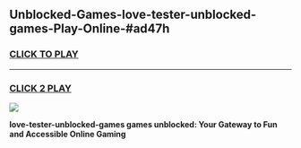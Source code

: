 
## Unblocked-Games-love-tester-unblocked-games-Play-Online-#ad47h
<h3>
<a href="https://premium.freeplayer.one?title=love-tester-unblocked-games&ref=27F">CLICK TO PLAY</a></h3>
<hr>

<h3>
<a href="https://premium.freeplayer.one?title=love-tester-unblocked-games&ref=27F">CLICK 2 PLAY</a>
  
</h3>

<a href="https://premium.freeplayer.one?title=love-tester-unblocked-games&ref=27F"><img src="https://clearcache.store/games.png"></a>


**love-tester-unblocked-games games unblocked: Your Gateway to Fun and Accessible Online Gaming**
